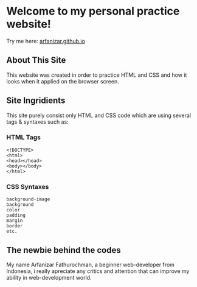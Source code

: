 # Welcome to my personal practice website!

Try me here: [arfanizar.github.io](https://arfanizar.github.io/)

## About This Site

This website was created in order to practice HTML and CSS and how it looks when it applied on the browser screen.

## Site Ingridients

This site purely consist only HTML and CSS code which are using several tags & syntaxes such as:

### HTML Tags
```
<!DOCTYPE>
<html>
<head></head>
<body></body>
</html>
```

### CSS Syntaxes
```
background-image
background
color
padding
margin
border
etc.
```

## The newbie behind the codes

My name Arfanizar Fathurochman, a beginner web-developer from Indonesia, i really apreciate any critics and attention that can improve my ability in web-development world.

